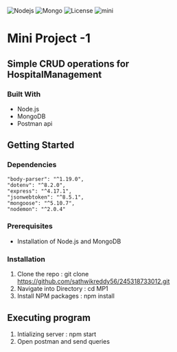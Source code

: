 ![Nodejs](https://img.shields.io/badge/nodejs-v12.18.4-blue.svg)
![Mongo](https://img.shields.io/badge/mongodb-v4.4.1-informational.svg)
![License](http://img.shields.io/:license-mit-green.svg?style=flat-square)
![mini](https://img.shields.io/static/v1?&message=mini_project&color=<9cf>)
# Mini Project -1 #
## Simple CRUD operations for HospitalManagement ##
### Built With
- Node.js
- MongoDB
- Postman api
## Getting Started
### Dependencies
    "body-parser": "^1.19.0",
    "dotenv": "^8.2.0",
    "express": "^4.17.1",
    "jsonwebtoken": "^8.5.1",
    "mongoose": "^5.10.7",
    "nodemon": "^2.0.4"
### Prerequisites
* Installation of Node.js and MongoDB
### Installation
1. Clone the repo : git clone https://github.com/sathwikreddy56/245318733012.git
2. Navigate into Directory : cd MP1
3. Install NPM packages : npm install
## Executing program
1. Intializing server : npm start
2. Open postman and send queries